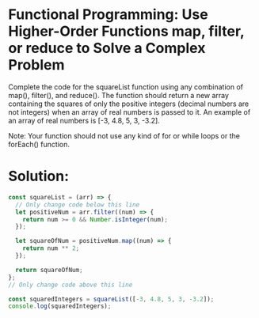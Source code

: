 # Functional Programming: Use Higher-Order Functions map, filter, or reduce to Solve a Complex Problem
Complete the code for the squareList function using any combination of map(), filter(), and reduce(). The function should return a new array containing the squares of only the positive integers (decimal numbers are not integers) when an array of real numbers is passed to it. An example of an array of real numbers is [-3, 4.8, 5, 3, -3.2].

Note: Your function should not use any kind of for or while loops or the forEach() function.

# Solution:
```javascript
const squareList = (arr) => {
  // Only change code below this line
  let positiveNum = arr.filter((num) => {
    return num >= 0 && Number.isInteger(num);
  });

  let squareOfNum = positiveNum.map((num) => {
    return num ** 2;
  });

  return squareOfNum;
};
// Only change code above this line

const squaredIntegers = squareList([-3, 4.8, 5, 3, -3.2]);
console.log(squaredIntegers);
```

  